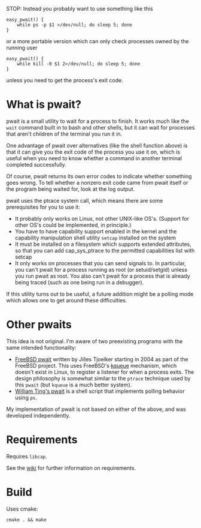 STOP: Instead you probably want to use something like this

    easy_pwait() {
        while ps -p $1 >/dev/null; do sleep 5; done
    }
or a more portable version which can only check processes owned by the running user

    easy_pwait() {
        while kill -0 $1 2>/dev/null; do sleep 5; done
    }

unless you need to get the process's exit code.

# What is pwait?

pwait is a small utility to wait for a process to finish. It works much like
the `wait` command built in to bash and other shells, but it can wait for
processes that aren't children of the terminal you run it in.

One advantage of pwait over alternatives (like the shell function above) is
that it can give you the exit code of the process you use it on, which is
useful when you need to know whether a command in another terminal completed
successfully.

Of course, pwait returns its own error codes to indicate whether something goes
wrong. To tell whether a nonzero exit code came from pwait itself or the
program being waited for, look at the log output.

pwait uses the ptrace system call, which means there are some prerequisites
for you to use it:

- It probably only works on Linux, not other UNIX-like OS's. (Support for other
  OS's could be implemented, in principle.)
- You have to have capability support enabled in the kernel and the capability
  manipulation shell utility `setcap` installed on the system
- It must be installed on a filesystem which supports extended attributes, so
  that you can add cap_sys_ptrace to the permitted capabilities list with setcap
- It only works on processes that you can send signals to. In particular, you
  can't pwait for a process running as root (or setuid/setgid) unless you run
  pwait as root. You also can't pwait for a process that is already being traced
  (such as one being run in a debugger).

If this utility turns out to be useful, a future addition might be a
polling mode which allows one to get around these difficulties.

# Other pwaits

This idea is not original. I'm aware of two preexisting programs with the
same intended functionality:

- [FreeBSD pwait](https://github.com/freebsd/freebsd/tree/master/bin/pwait)
  written by Jilles Tjoelker starting in 2004 as part of the FreeBSD project.
  This uses FreeBSD's [kqueue](https://www.freebsd.org/cgi/man.cgi?kqueue)
  mechanism, which doesn't exist in Linux, to register a listener for when
  a process exits. The design philosophy is somewhat similar to the `ptrace`
  technique used by this `pwait` (but `kqueue` is a much better system).
- [William Ting's pwait](https://github.com/wting/pwait) is a shell script
  that implements polling behavior using `ps`.

My implementation of pwait is not based on either of the above, and was
developed independently.

# Requirements

Requires `libcap`.

See the [wiki](https://github.com/diazona/pwait/wiki) for further information on requirements.

# Build

Uses cmake:

```
cmake . && make
```
